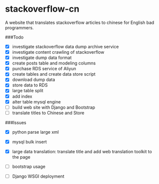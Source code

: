 # stackoverflow-cn
A website that translates stackoverflow articles to chinese for English bad programmers.

###Todo
- [x] investigate stackoverflow data dump archive service
- [x] investigate content crawling of stackoverflow
- [x] investigate dump data format
- [x] create posts table and modeling columns
- [x] purchase RDS service of Aliyun
- [x] create tables and create data store script
- [x] download dump data
- [x] store data to RDS 
- [x] large table split
- [x] add index
- [x] alter table mysql engine
- [ ] build web site with Django and Bootstrap
- [ ] translate titles to Chinese and Store

###Issues
- [x] python parse large xml
- [x] mysql bulk insert
- [x] large data translation: translate title and add web translation toolkit to the page
- [ ] bootstrap usage
- [ ] Django WSGI deployment

